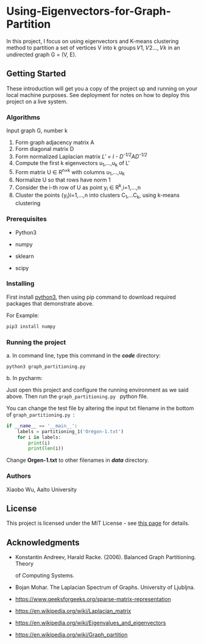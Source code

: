 # Using-Eigenvectors-for-Graph-Partition

In this project, I focus on using eigenvectors and K-means clustering method to partition a set of vertices V into k groups 𝑉1, 𝑉2..., 𝑉𝑘 in an undirected graph G = (V, E). 

## Getting Started

These introduction will get you a copy of the project up and running on your local machine purposes. See deployment for notes on how to deploy this project on a live system.

### Algorithms

Input graph G, number k

1. Form graph adjacency matrix A
2. Form diagonal matrix D
3. Form normalized Laplacian matrix *L' = I -  D<sup>-1/2</sup>AD<sup>-1/2</sup>*
4. Compute the first k eigenvectors u<sub>1</sub>,...,u<sub>k</sub> of L'
5. Form matrix U ∈ R<sup>n×k</sup> with columns u<sub>1</sub>,...,u<sub>k</sub>
6. Normalize U so that rows have norm 1
7. Consider the i-th row of U as point y<sub>i</sub> ∈ R<sup>k</sup>,i=1,...,n 
8. Cluster the points {y<sub>i</sub>}i=1,...,n into clusters C<sub>1</sub>,...C<sub>k</sub>, using k-means clustering

### Prerequisites

* Python3

* numpy

* sklearn

* scipy

### Installing

First install [python3](https://www.python.org/downloads/), then using pip command to download required packages that demonstrate above.

For Example:   

```python
pip3 install numpy
```

### Running the project

a. In command line, type this command in the ***code*** directory:

```
python3 graph_partitioning.py 
```

b. In pycharm:

Just open this project and configure the running environment as we said above. Then run the ```graph_partitioning.py ``` python file.



You can change the test file by altering the input txt filename in the bottom of ```graph_partitioning.py ```:

```python
if __name__ == '__main__':
    labels = partitioning_1('Oregon-1.txt')
    for i in labels:
        print(i)
        print(len(i))
```

Change **Orgen-1.txt** to other filenames in ***data*** directory.  

### Authors

Xiaobo Wu, Aalto University

## License

This project is licensed under the MIT License - see [this page](https://opensource.org/licenses/MIT) for details.

## Acknowledgments

* Konstantin Andreev, Harald Racke. (2006). Balanced Graph Partitioning. Theory

  of Computing Systems.

* Bojan Mohar. The Laplacian Spectrum of Graphs. University of Ljubljna.

* https://www.geeksforgeeks.org/sparse-matrix-representation

* https://en.wikipedia.org/wiki/Laplacian_matrix

* https://en.wikipedia.org/wiki/Eigenvalues_and_eigenvectors

* https://en.wikipedia.org/wiki/Graph_partition

  
